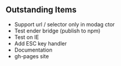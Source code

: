 Outstanding Items
-----------------

* Support url / selector only in modag ctor
* Test ender bridge (publish to npm)
* Test on IE
* Add ESC key handler
* Documentation
* gh-pages site
